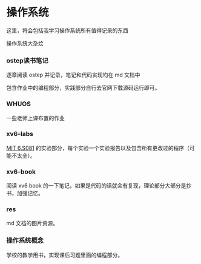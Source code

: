 # 操作系统

这里，将会包括我学习操作系统所有值得记录的东西

操作系统大杂烩

### ostep读书笔记

逐章阅读 ostep 并记录，笔记和代码实现均在 md 文档中

包含作业中的编程部分，实践部分自行去官网下载源码运行即可。

### WHUOS

一些老师上课布置的作业

### xv6-labs

[MIT 6.S081](https://pdos.csail.mit.edu/6.828/2020/) 的实验部分，每个实验一个实验报告以及包含所有更改过的程序（可能不太全）。

### xv6-book

阅读 xv6 book 的一下笔记，如果是代码的话就会有复现，理论部分大部分是抄书，加强记忆。

### res

md 文档的图片资源。

### 操作系统概念

学校的教学用书，实现课后习题里面的编程部分。
